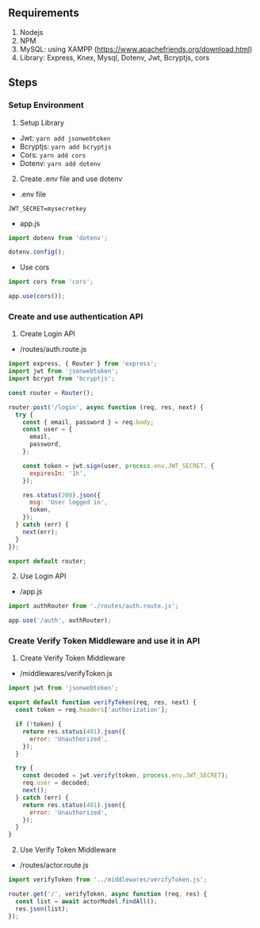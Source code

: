 ## Requirements

1. Nodejs
2. NPM
3. MySQL: using XAMPP (https://www.apachefriends.org/download.html)
4. Library: Express, Knex, Mysql, Dotenv, Jwt, Bcryptjs, cors

## Steps

### Setup Environment

1. Setup Library

  - Jwt: `yarn add jsonwebtoken`
  - Bcryptjs: `yarn add bcryptjs`
  - Cors: `yarn add cors`
  - Dotenv: `yarn add dotenv`

2. Create .env file and use dotenv

  - .env file

```env
JWT_SECRET=mysecretkey
```
  - app.js
```js
import dotenv from 'dotenv';

dotenv.config();
```

  - Use cors

```js
import cors from 'cors';

app.use(cors());
```

### Create and use authentication API

1. Create Login API
  - /routes/auth.route.js

```js
import express, { Router } from 'express';
import jwt from 'jsonwebtoken';
import bcrypt from 'bcryptjs';

const router = Router();

router.post('/login', async function (req, res, next) {
  try {
    const { email, password } = req.body;
    const user = {
      email,
      password,
    };

    const token = jwt.sign(user, process.env.JWT_SECRET, {
      expiresIn: '1h',
    });

    res.status(200).json({
      msg: 'User logged in',
      token,
    });
  } catch (err) {
    next(err);
  }
});

export default router;
```

2. Use Login API
  - /app.js

```js
import authRouter from './routes/auth.route.js';

app.use('/auth', authRouter);
```

### Create Verify Token Middleware and use it in API
1. Create Verify Token Middleware
  - /middlewares/verifyToken.js

```js
import jwt from 'jsonwebtoken';

export default function verifyToken(req, res, next) {
  const token = req.headers['authorization'];

  if (!token) {
    return res.status(401).json({
      error: 'Unauthorized',
    });
  }

  try {
    const decoded = jwt.verify(token, process.env.JWT_SECRET);
    req.user = decoded;
    next();
  } catch (err) {
    return res.status(401).json({
      error: 'Unauthorized',
    });
  }
}
```

2. Use Verify Token Middleware
  - /routes/actor.route.js

```js
import verifyToken from '../middlewares/verifyToken.js';

router.get('/', verifyToken, async function (req, res) {
  const list = await actorModel.findAll();
  res.json(list);
});

```


